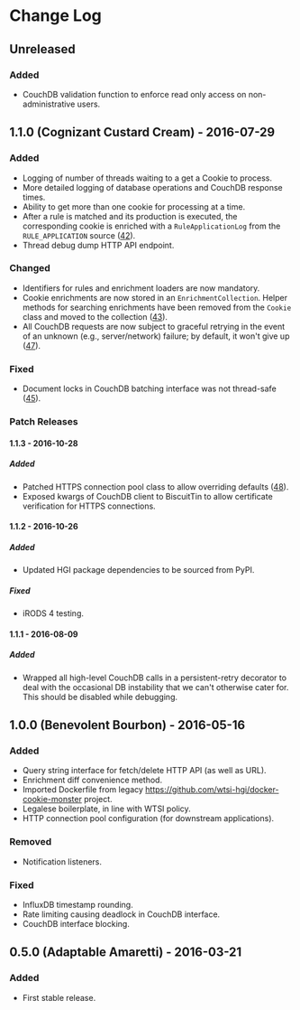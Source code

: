 # Change Log
## Unreleased
### Added
- CouchDB validation function to enforce read only access on
  non-administrative users.

## 1.1.0 (Cognizant Custard Cream) - 2016-07-29
### Added
- Logging of number of threads waiting to a get a Cookie to process.
- More detailed logging of database operations and CouchDB response times.
- Ability to get more than one cookie for processing at a time.
- After a rule is matched and its production is executed, the
  corresponding cookie is enriched with a `RuleApplicationLog` from the
  `RULE_APPLICATION` source
  ([42](https://github.com/wtsi-hgi/python-baton-wrapper)).
- Thread debug dump HTTP API endpoint.

### Changed
- Identifiers for rules and enrichment loaders are now mandatory.
- Cookie enrichments are now stored in an `EnrichmentCollection`. Helper
  methods for searching enrichments have been removed from the `Cookie`
  class and moved to the collection
  ([43](https://github.com/wtsi-hgi/cookie-monster/issues/43)).
- All CouchDB requests are now subject to graceful retrying in the event
  of an unknown (e.g., server/network) failure; by default, it won't
  give up ([47](https://github.com/wtsi-hgi/cookie-monster/issues/47)).

### Fixed
- Document locks in CouchDB batching interface was not thread-safe
  ([45](https://github.com/wtsi-hgi/cookie-monster/issues/45)).

### Patch Releases
#### 1.1.3 - 2016-10-28
##### Added
- Patched HTTPS connection pool class to allow overriding defaults 
  ([48](https://github.com/wtsi-hgi/cookie-monster/issues/48)).
- Exposed kwargs of CouchDB client to BiscuitTin to allow certificate
  verification for HTTPS connections.

#### 1.1.2 - 2016-10-26
##### Added
- Updated HGI package dependencies to be sourced from PyPI.

##### Fixed
- iRODS 4 testing.

#### 1.1.1 - 2016-08-09
##### Added
- Wrapped all high-level CouchDB calls in a persistent-retry decorator
  to deal with the occasional DB instability that we can't otherwise
  cater for. This should be disabled while debugging.

## 1.0.0 (Benevolent Bourbon) - 2016-05-16
### Added
- Query string interface for fetch/delete HTTP API (as well as URL).
- Enrichment diff convenience method.
- Imported Dockerfile from legacy https://github.com/wtsi-hgi/docker-cookie-monster project.
- Legalese boilerplate, in line with WTSI policy.
- HTTP connection pool configuration (for downstream applications).

### Removed
- Notification listeners.

### Fixed
- InfluxDB timestamp rounding.
- Rate limiting causing deadlock in CouchDB interface.
- CouchDB interface blocking.

## 0.5.0 (Adaptable Amaretti) - 2016-03-21
### Added
- First stable release.
